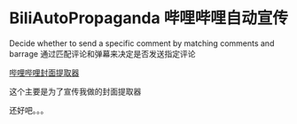 # BiliAutoPropaganda 哔哩哔哩自动宣传

Decide whether to send a specific comment by matching comments and barrage
通过匹配评论和弹幕来决定是否发送指定评论

[哔哩哔哩封面提取器](https://www.boxpaper.club/bilitools/)

这个主要是为了宣传我做的封面提取器

还好吧。。。